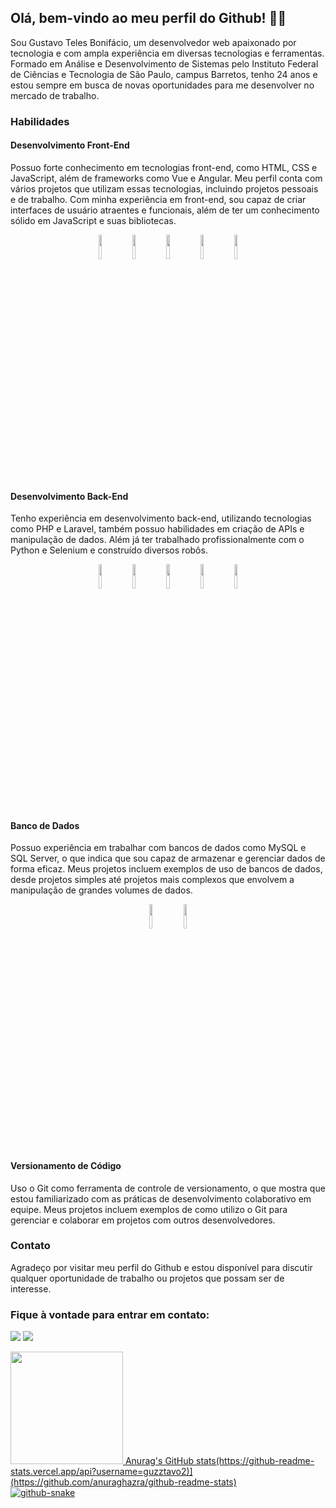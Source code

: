 
   <link rel="stylesheet" type='text/css' href="https://cdn.jsdelivr.net/gh/devicons/devicon@latest/devicon.min.css" />
          
   <h2>Olá, bem-vindo ao meu perfil do Github! 👨‍💻</h2>
    <p>Sou Gustavo Teles Bonifácio, um desenvolvedor web apaixonado por tecnologia e com ampla experiência em diversas
        tecnologias e ferramentas. Formado em Análise e Desenvolvimento de Sistemas pelo Instituto Federal de Ciências e
        Tecnologia de São Paulo, campus Barretos, tenho 24 anos e estou sempre em busca de novas oportunidades para me
        desenvolver no mercado de trabalho.</p>
    <h3>Habilidades </h3>
    <h4>Desenvolvimento Front-End</h4>
    <p>Possuo forte conhecimento em tecnologias front-end, como HTML, CSS e JavaScript, além de frameworks como Vue e
        Angular. Meu perfil conta com vários projetos que utilizam essas tecnologias, incluindo projetos pessoais e de
        trabalho. Com minha experiência em front-end, sou capaz de criar interfaces de usuário atraentes e funcionais,
        além de ter um conhecimento sólido em JavaScript e suas bibliotecas.</p>
   <p align='center'>
         <img width="10%" height="auto" src="https://cdn.jsdelivr.net/gh/devicons/devicon@latest/icons/html5/html5-original.svg" />
         <img width="10%" height="auto" src="https://cdn.jsdelivr.net/gh/devicons/devicon@latest/icons/vuejs/vuejs-original-wordmark.svg" />
         <img width="10%" height="auto" src="https://cdn.jsdelivr.net/gh/devicons/devicon@latest/icons/css3/css3-original.svg" />
         <img width="10%" height="auto" src="https://cdn.jsdelivr.net/gh/devicons/devicon@latest/icons/javascript/javascript-original.svg" />
         <img width="10%" height="auto" src="https://cdn.jsdelivr.net/gh/devicons/devicon@latest/icons/angular/angular-original.svg" />
   </p>
    <h4>Desenvolvimento Back-End</h4>
    <p>Tenho experiência em desenvolvimento back-end, utilizando tecnologias como PHP e Laravel, também
        possuo habilidades em criação de APIs e manipulação de dados. Além já ter trabalhado profissionalmente com o Python e Selenium e construído diversos robôs.
    </p>
  <p align='center'>
         <img width="10%" height="auto" src="https://cdn.jsdelivr.net/gh/devicons/devicon@latest/icons/php/php-original.svg" />
         <img width="10%" height="auto" src="https://cdn.jsdelivr.net/gh/devicons/devicon@latest/icons/laravel/laravel-original-wordmark.svg" />
         <img width="10%" height="auto" src="https://cdn.jsdelivr.net/gh/devicons/devicon@latest/icons/python/python-original.svg" />
         <img width="10%" height="auto" src="https://cdn.jsdelivr.net/gh/devicons/devicon@latest/icons/linux/linux-original.svg" />
         <img width="10%" height="auto" src="https://cdn.jsdelivr.net/gh/devicons/devicon@latest/icons/ubuntu/ubuntu-original.svg" />
   </p>
    <h4>Banco de Dados</h4>
    <p>Possuo experiência em trabalhar com bancos de dados como MySQL e SQL Server, o que indica que sou capaz de
        armazenar e gerenciar dados de forma eficaz. Meus projetos incluem exemplos de uso de bancos de dados, desde
        projetos simples até projetos mais complexos que envolvem a manipulação de grandes volumes de dados.
    </p>
   <p align='center'>
      <img width="10%" height="auto" src="https://cdn.jsdelivr.net/gh/devicons/devicon@latest/icons/mysql/mysql-original-wordmark.svg" />
      <img width="10%" height="auto" src="https://cdn.jsdelivr.net/gh/devicons/devicon@latest/icons/microsoftsqlserver/microsoftsqlserver-original-wordmark.svg" />   
   </p>
        
 <h4>Versionamento de Código</h4>
    <p>Uso o Git como ferramenta de controle de versionamento, o que mostra que estou familiarizado com as práticas de
        desenvolvimento colaborativo em equipe. Meus projetos incluem exemplos de como utilizo o Git para gerenciar e
        colaborar em projetos com outros desenvolvedores.</p>
    <h3>Contato</h3>
    <p>Agradeço por visitar meu perfil do Github e estou disponível para discutir qualquer oportunidade de trabalho ou
        projetos que possam ser de interesse.</p>
   <h3>Fique à vontade para entrar em contato:</h3>
   <p>
      <a href = "mailto:gustavo_bonifacio2020@outlook.com"><img loading="lazy" src="https://img.shields.io/badge/Email-296bce?style=for-the-badge&logo=outlook&logoColor=white" target="_blank"></a>
      <a href="https://www.linkedin.com/in/guzztavo2/" target="_blank"><img loading="lazy" src="https://img.shields.io/badge/-LinkedIn-%230077B5?style=for-the-badge&logo=linkedin&logoColor=white" target="_blank"></a>   
   </p>

   <div width="100%">
<a href="https://github.com/guzztavo2">
<img loading="lazy" height="180em" src="https://github-readme-stats.vercel.app/api/top-langs/?username=guzztavo2&layout=compact&langs_count=7&theme=dracula"/>
Anurag's GitHub stats(https://github-readme-stats.vercel.app/api?username=guzztavo2)](https://github.com/anuraghazra/github-readme-stats)
</div>

<picture>
  <source media="(prefers-color-scheme: dark)" srcset="github-snake-dark.svg" />
  <source media="(prefers-color-scheme: light)" srcset="github-snake.svg" />
  <img alt="github-snake" src="github-snake.svg" />
</picture>


